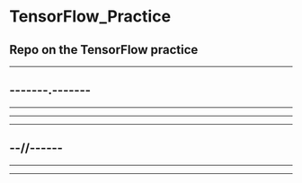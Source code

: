 # TensorFlow_Practice

Repo on the TensorFlow practice
--
------------
-------.-------
-----------
----
-----------------
-------------
--//------
--------------
--------
----
